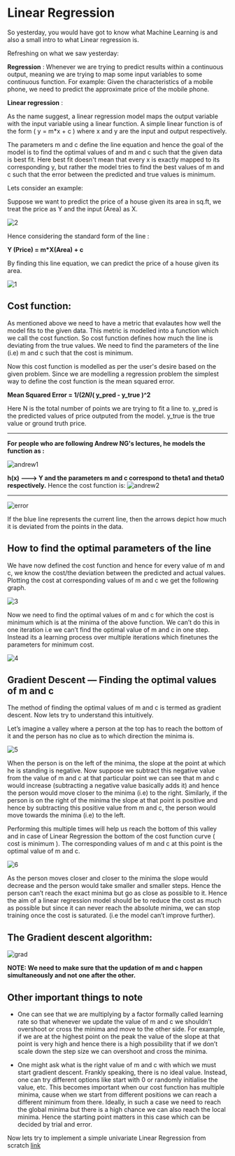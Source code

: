 # Linear Regression

So yesterday, you would have got to know what Machine Learning is and also a small intro to what Linear regression is.

Refreshing on what we saw yesterday:

**Regression** : Whenever we are trying to predict results within a continuous output, meaning we are trying to map some input variables to some continuous function. For example: Given the characteristics of a mobile phone, we need to predict the approximate price of the mobile phone.

**Linear regression** :

As the name suggest, a linear regression model maps the output variable with the input variable using a linear function. A simple linear function is of the form ( y = m*x + c ) where x and y are the input and output respectively.

The parameters m and c define the line equation and hence the goal of the model is to find the optimal values of and m and c such that the given data is best fit. Here best fit doesn't mean that every x is exactly mapped to its corresponding y, but rather the model tries to find the best values of m and c such that the error between the predicted and true values is minimum.

Lets consider an example:

Suppose we want to predict the price of a house given its area in sq.ft, we treat the price as Y and the input (Area) as X. 

![2](data/2.png)

Hence considering the standard form of the line :

**Y (Price) = m*X(Area) + c**

By finding this line equation, we can predict the price of a house given its area. 

![1](data/1.png)

## Cost function:

As mentioned above we need to have a metric that evalautes how well the model fits to the given data. This metric is modelled into a function which we call the cost function. So cost function defines how much the line is deviating from the true values. We need to find the parameters of the line (i.e) m and c such that the cost is minimum.

Now this cost function is modelled as per the user's desire based on the given problem. Since we are modelling a regression problem the simplest way to define the cost function is the mean squared error.

**Mean Squared Error = 1/(2*N)*( y_pred - y_true )^2**

Here N is the total number of points we are trying to fit a line to. y_pred is the predicted values of price outputed from the model. y_true is the true value or ground truth price.

------
**For people who are following Andrew NG's lectures, he models the function as :**

![andrew1](data/andrew1.png)

**h(x) ---> Y and the parameters m and c correspond to theta1 and theta0 respectively.**
Hence the cost function is:
![andrew2](data/andrew-cost.png)

------

![error](data/cost-error.png)

If the blue line represents the current line, then the arrows depict how much it is deviated from the points in the data.

## How to find the optimal parameters of the line

We have now defined the cost function and hence for every value of m and c, we know the cost/the deviation between the predicted and actual values. Plotting the cost at corresponding values of m and c we get the following graph.

![3](data/3.png)

Now we need to find the optimal values of m and c for which the cost is minimum which is at the minima of the above function. We can’t do this in one iteration i.e we can’t find the optimal value of m and c in one step. Instead its a learning process over multiple iterations which finetunes the parameters for minimum cost.

![4](data/4.gif)

## Gradient Descent — Finding the optimal values of m and c

The method of finding the optimal values of m and c is termed as gradient descent. Now lets try to understand this intuitively.

Let’s imagine a valley where a person at the top has to reach the bottom of it and the person has no clue as to which direction the minima is.

![5](data/5.png)

When the person is on the left of the minima, the slope at the point at which he is standing is negative. Now suppose we subtract this negative value from the value of m and c at that particular point we can see that m and c would increase (subtracting a negative value basically adds it) and hence the person would move closer to the minima (i.e) to the right. Similarly, if the person is on the right of the minima the slope at that point is positive and hence by subtracting this positive value from m and c, the person would move towards the minima (i.e) to the left.

Performing this multiple times will help us reach the bottom of this valley and in case of Linear Regression the bottom of the cost function curve ( cost is minimum ). The corresponding values of m and c at this point is the optimal value of m and c.

![6](data/6.gif)

As the person moves closer and closer to the minima the slope would decrease and the person would take smaller and smaller steps. Hence the person can’t reach the exact minima but go as close as possible to it. Hence the aim of a linear regression model should be to reduce the cost as much as possible but since it can never reach the absolute minima, we can stop training once the cost is saturated. (i.e the model can’t improve further).

## The Gradient descent algorithm:

![grad](data/image.png)

**NOTE: We need to make sure that the updation of m and c happen simultaneously and not one after the other.**

## Other important things to note

- One can see that we are multiplying by a factor formally called learning rate so that whenever we update the value of m and c we shouldn’t overshoot or cross the minima and move to the other side. For example, if we are at the highest point on the peak the value of the slope at that point is very high and hence there is a high possibility that if we don’t scale down the step size we can overshoot and cross the minima.

- One might ask what is the right value of m and c with which we must start gradient descent. Frankly speaking, there is no ideal value. Instead, one can try different options like start with 0 or randomly initialise the value, etc. This becomes important when our cost function has multiple minima, cause when we start from different positions we can reach a different minimum from there. Ideally, in such a case we need to reach the global minima but there is a high chance we can also reach the local minima. Hence the starting point matters in this case which can be decided by trial and error.

Now lets try to implement a simple univariate Linear Regression from scratch [link](Linear-Regression%20Notebook.ipynb)

